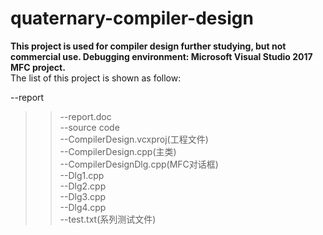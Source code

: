 # quaternary-compiler-design

**This project is used for compiler design further studying, but not commercial use.
Debugging environment: Microsoft Visual Studio 2017 MFC project.**  
The list of this project is shown as follow:  

--report  
>>--report.doc  
--source code  
>>--CompilerDesign.vcxproj(工程文件)  
>>--CompilerDesign.cpp(主类)  
>>--CompilerDesignDlg.cpp(MFC对话框)  
>>--Dlg1.cpp  
>>--Dlg2.cpp  
>>--Dlg3.cpp  
>>--Dlg4.cpp  
>>  --test.txt(系列测试文件)  
